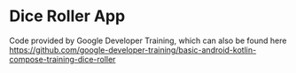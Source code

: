 # Dice Roller App
Code provided by Google Developer Training, which can also be found here https://github.com/google-developer-training/basic-android-kotlin-compose-training-dice-roller
